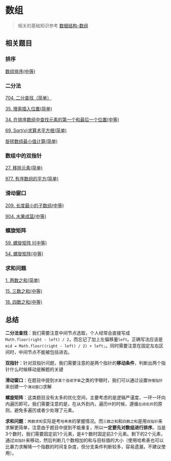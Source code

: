 # 数组
>相关的基础知识参考 [数据结构-数组](https://github.com/kerwin-ly/Blog/blob/master/data-structure/%E6%95%B0%E7%BB%84.md)

## 相关题目

### 排序

[数组排序(中等)](https://github.com/kerwin-ly/Blog/blob/master/algorithm/array/%E6%8E%92%E5%BA%8F(%E4%B8%AD%E7%AD%89).md)

### 二分法

[704. 二分查找（简单）](https://github.com/kerwin-ly/Blog/blob/master/algorithm/array/704.%E4%BA%8C%E5%88%86%E6%9F%A5%E6%89%BE(%E7%AE%80%E5%8D%95).md)

[35. 搜索插入位置(简单)](https://github.com/kerwin-ly/Blog/blob/master/algorithm/array/35.%E6%90%9C%E7%B4%A2%E6%8F%92%E5%85%A5%E4%BD%8D%E7%BD%AE(%E7%AE%80%E5%8D%95).md)

[34. 在排序数组中查找元素的第一个和最后一个位置(中等)](https://github.com/kerwin-ly/Blog/blob/master/algorithm/array/34.%20%E5%9C%A8%E6%8E%92%E5%BA%8F%E6%95%B0%E7%BB%84%E4%B8%AD%E6%9F%A5%E6%89%BE%E5%85%83%E7%B4%A0%E7%9A%84%E7%AC%AC%E4%B8%80%E4%B8%AA%E5%92%8C%E6%9C%80%E5%90%8E%E4%B8%80%E4%B8%AA%E4%BD%8D%E7%BD%AE(%E4%B8%AD%E7%AD%89).md)

[69. Sqrt(x)求算术平方根(简单)](https://github.com/kerwin-ly/Blog/blob/master/algorithm/array/69.%20%E6%B1%82%E7%AE%97%E6%9C%AF%E5%B9%B3%E6%96%B9%E6%A0%B9(%E7%AE%80%E5%8D%95).md)

[旋转数组最小值计算(简单)](https://github.com/kerwin-ly/Blog/blob/master/algorithm/array/%E6%97%8B%E8%BD%AC%E6%95%B0%E7%BB%84%E6%9C%80%E5%B0%8F%E5%80%BC%E8%AE%A1%E7%AE%97(%E7%AE%80%E5%8D%95).md)

### 数组中的双指针

[27. 移除元素(简单)](https://github.com/kerwin-ly/Blog/blob/master/algorithm/array/27.%20%E7%A7%BB%E9%99%A4%E5%85%83%E7%B4%A0(%E7%AE%80%E5%8D%95).md)

[977. 有序数组的平方(简单)](https://github.com/kerwin-ly/Blog/blob/master/algorithm/array/977.%E6%9C%89%E5%BA%8F%E6%95%B0%E7%BB%84%E7%9A%84%E5%B9%B3%E6%96%B9(%E7%AE%80%E5%8D%95).md)

### 滑动窗口

[209. 长度最小的子数组(中等)](https://github.com/kerwin-ly/Blog/blob/master/algorithm/array/209.%20%E9%95%BF%E5%BA%A6%E6%9C%80%E5%B0%8F%E7%9A%84%E5%AD%90%E6%95%B0%E7%BB%84(%E4%B8%AD%E7%AD%89).md)

[904. 水果成篮(中等)](https://github.com/kerwin-ly/Blog/blob/master/algorithm/array/904.%20%E6%B0%B4%E6%9E%9C%E6%88%90%E7%AF%AE(%E4%B8%AD%E7%AD%89).md)

### 螺旋矩阵

[59. 螺旋矩阵 II(中等)](https://github.com/kerwin-ly/Blog/blob/master/algorithm/array/59.%20%E8%9E%BA%E6%97%8B%E7%9F%A9%E9%98%B5%20II(%E4%B8%AD%E7%AD%89).md)

[54. 螺旋矩阵(中等)](https://github.com/kerwin-ly/Blog/blob/master/algorithm/array/54.%E8%9E%BA%E6%97%8B%E7%9F%A9%E9%98%B5(%E4%B8%AD%E7%AD%89).md)

### 求和问题

[1. 两数之和(简单)](https://github.com/kerwin-ly/Blog/blob/master/algorithm/array/1.%20%E4%B8%A4%E6%95%B0%E4%B9%8B%E5%92%8C(%E7%AE%80%E5%8D%95).md)

[15. 三数之和(中等)](https://github.com/kerwin-ly/Blog/blob/master/algorithm/array/15.%20%E4%B8%89%E6%95%B0%E4%B9%8B%E5%92%8C(%E4%B8%AD%E7%AD%89).md)

[18. 四数之和(中等)](https://github.com/kerwin-ly/Blog/blob/master/algorithm/array/18.%E5%9B%9B%E6%95%B0%E4%B9%8B%E5%92%8C(%E4%B8%AD%E7%AD%89).md)

## 总结

**二分法查找**：我们需要注意中间节点选取，个人经常会直接写成`Math.floor(right - left) / 2`，而忘记了加上左偏移量`left`。正确写法应该是`mid = Math.floor((right - left) / 2) + left;`。同时需要注意在固定左右区间时，中间节点不能被包括进去。

**双指针**：针对双指针问题，我们需要注意的是两个指针的**移动条件**，判断出两个指针什么时候移动是解题的关键

**滑动窗口**：在题目中提到`求某个连续字串`之类的字眼时，我们可以通过设置`快慢指针`来创建一个`滑动窗口`求解

**螺旋矩阵**：这类题目没有太多的优化空间，主要考虑的是逻辑严谨度，一环一环向内遍历即可。我们需要注意的是，在从外到内，遍历`环`的时候，遵循`左闭右开`的原则，避免多遍历或者少处理了元素。

**求和问题**：`两数求和`实际是考`哈希表`的掌握情况。而`三数之和`和`四数之和`是用`双指针`来求解更简单，注意由于题目中提到不能重复，所以**一定要先对数组进行排序**。当是3个数时，我们需要固定前1个元素，是4个数时固定前2个元素。剩下的2个元素，通过`双指针`来移动，然后判断几个数相加的和与目标值的大小（使用哈希表也可以比暴力求解降一个指数的时间复杂度，但分支条件判断较多，容易遗漏，不建议使用）。